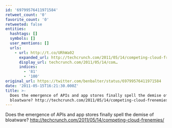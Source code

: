 ```yaml
---
id: '69799576411971584'
retweet_count: '0'
favorite_count: '0'
retweeted: false
entities:
  hashtags: []
  symbols: []
  user_mentions: []
  urls:
    - url: http://t.co/URhWa02
      expanded_url: http://techcrunch.com/2011/05/14/competing-cloud-frenemies/
      display_url: techcrunch.com/2011/05/14/com…
      indices:
        - '81'
        - '100'
original_url: https://twitter.com/benbalter/status/69799576411971584
date: '2011-05-15T16:21:30.000Z'
title: >-
  Does the emergence of APIs and app stores finally spell the demise of
  bloatware? http://techcrunch.com/2011/05/14/competing-cloud-frenemies/
---
```


Does the emergence of APIs and app stores finally spell the demise of bloatware? http://techcrunch.com/2011/05/14/competing-cloud-frenemies/